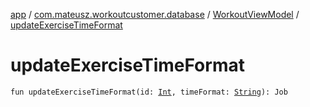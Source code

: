 [app](../../index.md) / [com.mateusz.workoutcustomer.database](../index.md) / [WorkoutViewModel](index.md) / [updateExerciseTimeFormat](./update-exercise-time-format.md)

# updateExerciseTimeFormat

`fun updateExerciseTimeFormat(id: `[`Int`](https://kotlinlang.org/api/latest/jvm/stdlib/kotlin/-int/index.html)`, timeFormat: `[`String`](https://kotlinlang.org/api/latest/jvm/stdlib/kotlin/-string/index.html)`): Job`
